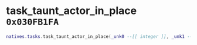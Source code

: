 # task_taunt_actor_in_place `0x030FB1FA`

```lua
natives.tasks.task_taunt_actor_in_place(_unk0 --[[ integer ]], _unk1 --[[ integer ]], _unk2 --[[ integer ]])
```